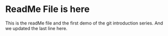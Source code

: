 # ReadMe File is here 
This is the readMe file and the first demo of the git introduction series. 
And we updated the last line here. 
